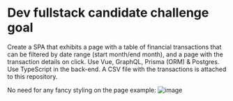 # Dev fullstack candidate challenge goal

Create a SPA that exhibits a page with a table of financial transactions that can be filtered by date range (start month/end month), and a page with the transaction details on click. Use Vue, GraphQL, Prisma (ORM) & Postgres. Use TypeScript in the back-end. A CSV file with the transactions is attached to this repository.

No need for any fancy styling on the page example:
![image](https://user-images.githubusercontent.com/9284273/159727930-3a886d65-4db2-4aa6-a0a6-f2208aaa6ef2.png)

